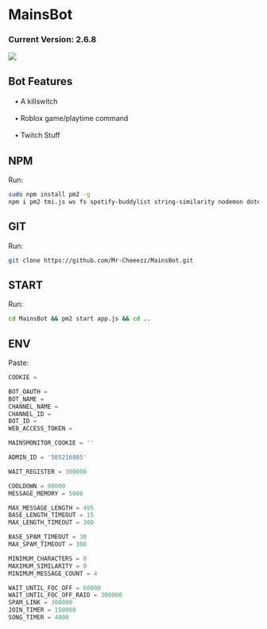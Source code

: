 # MainsBot
### Current Version: 2.6.8
![](https://cdn.7tv.app/emote/61a157c215b3ff4a5bb7dcc0/4x.avif)

## Bot Features

ㅤ•  A killswitch

ㅤ•  Roblox game/playtime command

ㅤ•  Twitch Stuff

## NPM

Run: 
```bash
sudo npm install pm2 -g
npm i pm2 tmi.js ws fs spotify-buddylist string-similarity nodemon dotenv node-fetch discord.js
```

## GIT 

Run: 
```bash
git clone https://github.com/Mr-Cheeezz/MainsBot.git
```

## START

Run:
```bash
cd MainsBot && pm2 start app.js && cd ..
```

## ENV

Paste:
```javascript
COOKIE = 

BOT_OAUTH = 
BOT_NAME = 
CHANNEL_NAME = 
CHANNEL_ID = 
BOT_ID = 
WEB_ACCESS_TOKEN = 

MAINSMONITOR_COOKIE = ''

ADMIN_ID = '505216805'

WAIT_REGISTER = 300000

COOLDOWN = 90000
MESSAGE_MEMORY = 5000

MAX_MESSAGE_LENGTH = 495
BASE_LENGTH_TIMEOUT = 15 
MAX_LENGTH_TIMEOUT = 300

BASE_SPAM_TIMEOUT = 30 
MAX_SPAM_TIMEOUT = 300 

MINIMUM_CHARACTERS = 0
MAXIMUM_SIMILARITY = 0
MINIMUM_MESSAGE_COUNT = 4

WAIT_UNTIL_FOC_OFF = 60000
WAIT_UNTIL_FOC_OFF_RAID = 300000
SPAM_LINK = 300000
JOIN_TIMER = 150000
SONG_TIMER = 4000
```
